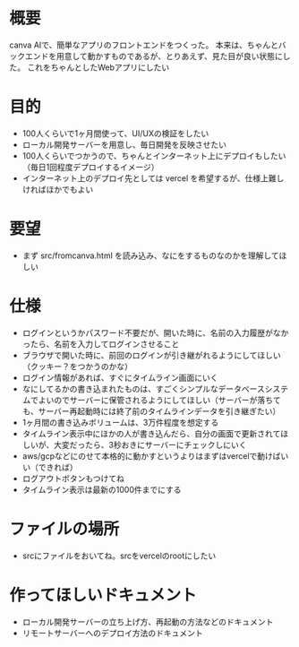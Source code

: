 # 概要
canva AIで、簡単なアプリのフロントエンドをつくった。
本来は、ちゃんとバックエンドを用意して動かすものであるが、とりあえず、見た目が良い状態にした。
これをちゃんとしたWebアプリにしたい

# 目的
- 100人くらいで1ヶ月間使って、UI/UXの検証をしたい
- ローカル開発サーバーを用意し、毎日開発を反映させたい
- 100人くらいでつかうので、ちゃんとインターネット上にデプロイもしたい（毎日1回程度デプロイするイメージ）
- インターネット上のデプロイ先としては vercel を希望するが、仕様上難しければほかでもよい

# 要望
- まず src/fromcanva.html を読み込み、なにをするものなのかを理解してほしい

# 仕様
- ログインというかパスワード不要だが、開いた時に、名前の入力履歴がなかったら、名前を入力してログインさせること
- ブラウザで開いた時に、前回のログインが引き継がれるようにしてほしい（クッキー？をつかうのかな）
- ログイン情報があれば、すぐにタイムライン画面にいく
- なにしてるかの書き込まれたものは、すごくシンプルなデータベースシステムでよいのでサーバーに保管されるようにしてほしい（サーバーが落ちても、サーバー再起動時には終了前のタイムラインデータを引き継ぎたい）
- 1ヶ月間の書き込みボリュームは、3万件程度を想定する
- タイムライン表示中にほかの人が書き込んだら、自分の画面で更新されてほしいが、大変だったら、3秒おきにサーバーにチェックしにいく
- aws/gcpなどにのせて本格的に動かすというよりはまずはvercelで動けばいい（できれば）
- ログアウトボタンもつけてね
- タイムライン表示は最新の1000件までにする

# ファイルの場所
- srcにファイルをおいてね。srcをvercelのrootにしたい

# 作ってほしいドキュメント
- ローカル開発サーバーの立ち上げ方、再起動の方法などのドキュメント
- リモートサーバーへのデプロイ方法のドキュメント